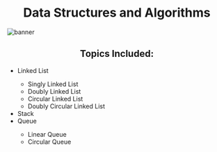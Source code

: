 <h1 align="center">Data Structures and Algorithms</h1>
<p align="left"> <img src="https://user-images.githubusercontent.com/89148021/135501291-a2fbb1b5-8d4b-48e0-991b-790dd442c0a1.png" alt="banner" /> </p>

<h2 align="center">Topics Included:</h2>
<ul>

<li>Linked List</li>
   <ul>
        <li>Singly Linked List</li>
        <li>Doubly Linked List</li>
        <li>Circular Linked List</li>  
        <li>Doubly Circular Linked List</li>  
    </ul>
<li>Stack</li>
  
<li>Queue</li>
   <ul>
        <li>Linear Queue
   </li>
<li>Circular Queue</li>
 </ul>
